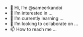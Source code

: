 - 👋 Hi, I’m @sameerkandoi
- 👀 I’m interested in ...
- 🌱 I’m currently learning ...
- 💞️ I’m looking to collaborate on ...
- 📫 How to reach me ...

<!---
sameerkandoi/sameerkandoi is a ✨ special ✨ repository because its `README.md` (this file) appears on your GitHub profile.
You can click the Preview link to take a look at your changes.
--->
